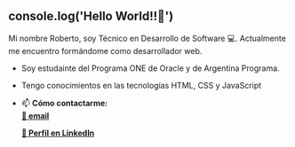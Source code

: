 console.log('Hello World!!👋')
--------------------------------------------------------

Mi nombre Roberto, soy Técnico en Desarrollo de Software 💻. Actualmente me encuentro formándome como desarrollador web. 
- Soy estudainte del Programa ONE de Oracle y de Argentina Programa.
- Tengo conocimientos en las tecnologías HTML, CSS y JavaScript
- 📫 <b>Cómo contactarme:<b> 
  <br>
  <a href="mailto:roberalegre14@gmail.com">📧 email</a>
  
  <a href="https://www.linkedin.com/in/roberto-alegre96/" target=_blank>💼 Perfil en LinkedIn<a>

 

